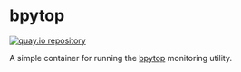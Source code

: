 # bpytop

[![quay.io repository](https://img.shields.io/badge/updated-2022--05--01-green)](https://quay.io/repository/miabbott/bpytop)

A simple container for running the [bpytop](https://github.com/aristocratos/bpytop) monitoring utility.